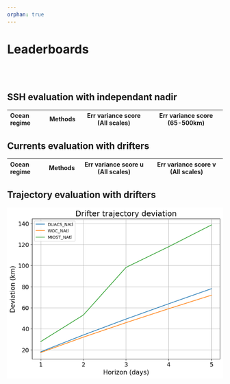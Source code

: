 ```yaml
---
orphan: true
---
```


# Leaderboards 

<br> 

<br> 

## SSH evaluation with independant nadir



| Ocean regime          | Methods  |   Err variance score (All scales) |   Err variance score (65-500km) | 
|:----------------------|----------|:---------------------------------:|:-------------------------------:| 

 




## Currents evaluation with drifters

| Ocean regime          | Methods  |   Err variance score u (All scales) |   Err variance score v (All scales) |
|:----------------------|----------|:---------------------------------:|:-------------------------------:|


## Trajectory evaluation with drifters

![NA deviation horizons](figures/deviation_horizon_NA.png)